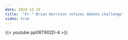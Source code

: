 ```yaml
---
date: 2024-12-19
title: '"Fr." Brian Harrison refuses debate challenge'
video: true
---
```



{{< youtube pp0RT902D-4 >}}
